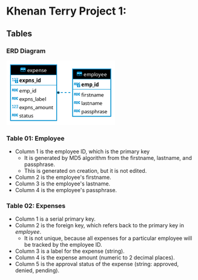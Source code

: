 # Khenan Terry Project 1:

## Tables

### ERD Diagram

![ERD Diagram](https://raw.githubusercontent.com/k-n-terry/khenan_terry_p1/master/postgreSQL/kt_p1_ERD_02.png)

### Table 01: Employee
- Column 1 is the employee ID, which is the primary key
    - It is generated by MD5 algorithm from the firstname, lastname, and passphrase.
    - This is generated on creation, but it is not edited.
- Column 2 is the employee's firstname.
- Column 3 is the employee's lastname.
- Column 4 is the employee's passphrase.

### Table 02: Expenses
- Column 1 is a serial primary key.
- Column 2 is the foreign key, which refers back to the primary key in *employee*.
    - It is not unique, because all expenses for a particular employee will be tracked by the employee ID.
- Column 3 is a label for the expense (string).
- Column 4 is the expense amount (numeric to 2 decimal places).
- Column 5 is the approval status of the expense (string: approved, denied, pending).
